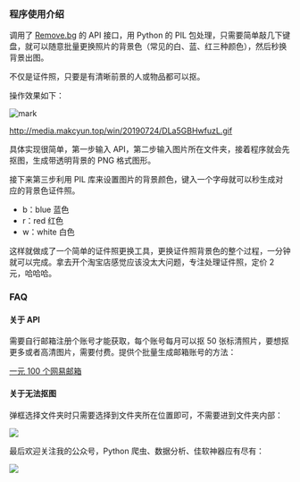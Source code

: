 ### 程序使用介绍

调用了 [Remove.bg](https://www.remove.bg/api) 的 API 接口，用 Python 的 PIL 包处理，只需要简单敲几下键盘，就可以随意批量更换照片的背景色（常见的白、蓝、红三种颜色），然后秒换背景出图。

不仅是证件照，只要是有清晰前景的人或物品都可以抠。

操作效果如下：


![mark](http://media.makcyun.top/win/20190724/DLa5GBHwfuzL.gif)

http://media.makcyun.top/win/20190724/DLa5GBHwfuzL.gif

具体实现很简单，第一步输入 API，第二步输入图片所在文件夹，接着程序就会先抠图，生成带透明背景的 PNG 格式图形。

接下来第三步利用 PIL 库来设置图片的背景颜色，键入一个字母就可以秒生成对应的背景色证件照。

- b：blue 蓝色
- r：red 红色
- w：white 白色

这样就做成了一个简单的证件照更换工具，更换证件照背景色的整个过程，一分钟就可以完成。拿去开个淘宝店感觉应该没太大问题，专注处理证件照，定价 2 元，哈哈哈。

### FAQ

#### 关于 API

需要自行邮箱注册个账号才能获取，每个账号每月可以抠 50 张标清照片，要想抠更多或者高清图片，需要付费。提供个批量生成邮箱账号的方法：

[一元 100 个网易邮箱](http://baidca.com/item-35.html)



#### 关于无法抠图

弹框选择文件夹时只需要选择到文件夹所在位置即可，不需要进到文件夹内部：

![](http://media.makcyun.top/FvBEHtoojt03PA4esIVbDW39Zwa9)



最后欢迎关注我的公众号，Python 爬虫、数据分析、佳软神器应有尽有：

![](http://media.makcyun.top/FjTddugyNsm2rsuinVtuUPSRRwaU)
